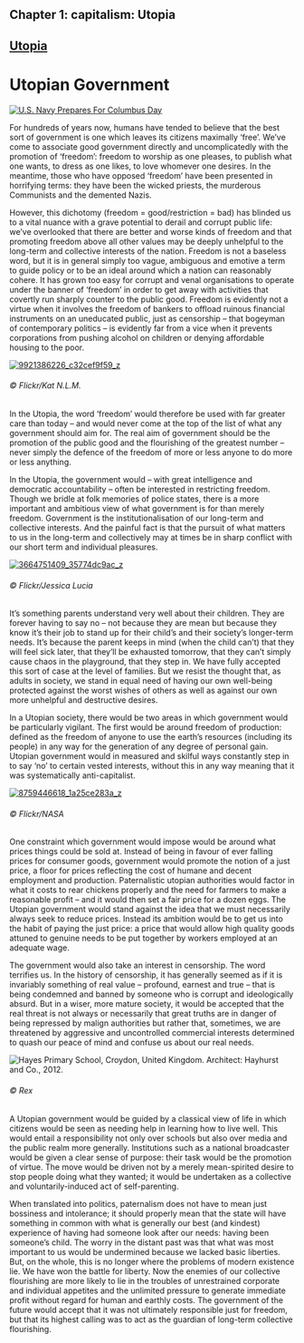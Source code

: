 Chapter  1: capitalism: Utopia
-----------------------------

[Utopia](../category/capitalism/utopia/index.html)
--------------------------------------------------

Utopian Government
==================

[![U.S. Navy Prepares For Columbus Day](http://i1.wp.com/www.thebookoflife.org/wp-content/uploads/2014/10/statueliberty-1.jpg?resize=635%2C514)](http://i1.wp.com/www.thebookoflife.org/wp-content/uploads/2014/10/statueliberty-1.jpg)

<span class="s1">For hundreds of years now, humans have tended to believe that the best sort of government is one which leaves its citizens maximally ‘free’. We’ve come to associate good government directly and uncomplicatedly with the promotion of ‘freedom’: freedom to worship as one pleases, to publish what one wants, to dress as one likes, to love whomever one desires. In the meantime, those who have opposed ‘freedom’ have been presented in horrifying terms: they have been the wicked priests, the murderous Communists and the demented Nazis.</span>

<span class="s1">However, this dichotomy (freedom = good/restriction = bad) has blinded us to a vital nuance with a grave potential to derail and corrupt public life: we’ve overlooked that there are better and worse kinds of freedom and that promoting freedom above all other values may be deeply unhelpful to the long-term and collective interests of the nation. Freedom is not a baseless word, but it is in general simply too vague, ambiguous and emotive a term to guide policy or to be an ideal around which a nation can reasonably cohere. It has grown too easy for corrupt and venal organisations to operate under the banner of ‘freedom’ in order to get away with activities that covertly run sharply counter to the public good. Freedom is evidently not a virtue when it involves the freedom of bankers to offload ruinous financial instruments on an uneducated public, just as censorship – that bogeyman of contemporary politics – is evidently far from a vice when it prevents corporations from pushing alcohol on children or denying affordable housing to the poor.</span>

[![9921386226\_c32cef9f59\_z](http://i1.wp.com/www.thebookoflife.org/wp-content/uploads/2014/10/9921386226_c32cef9f59_z.jpg?resize=635%2C424)](http://i1.wp.com/www.thebookoflife.org/wp-content/uploads/2014/10/9921386226_c32cef9f59_z.jpg)

###### © Flickr/Kat N.L.M.

<span class="s1">In the Utopia, the word ‘freedom’ would therefore be used with far greater care than today – and would never come at the top of the list of what any government should aim for. The real aim of government should be the promotion of the public good and the flourishing of the greatest number – never simply the defence of the freedom of more or less anyone to do more or less anything.</span>

<span class="s1">In the Utopia, the government would – with great intelligence and democratic accountability – often be interested in restricting freedom. Though we bridle at folk memories of police states, there is a more important and ambitious view of what government is for than merely freedom. Government is the institutionalisation of our long-term and collective interests. And the painful fact is that the pursuit of what matters to us in the long-term and collectively may at times be in sharp conflict with our short term and individual pleasures.</span>

[![3664751409\_35774dc9ac\_z](http://i2.wp.com/www.thebookoflife.org/wp-content/uploads/2014/10/3664751409_35774dc9ac_z.jpg?resize=635%2C423)](http://i2.wp.com/www.thebookoflife.org/wp-content/uploads/2014/10/3664751409_35774dc9ac_z.jpg)

###### © Flickr/Jessica Lucia

<span class="s1">It’s something parents understand very well about their children. They are forever having to say no – not because they are mean but because they know it’s their job to stand up for their child’s and their society’s longer-term needs. It’s because the parent keeps in mind (when the child can’t) that they will feel sick later, that they’ll be exhausted tomorrow, that they can’t simply cause chaos in the playground, that they step in. We have fully accepted this sort of case at the level of families. But we resist the thought that, as adults in society, we stand in equal need of having our own well-being protected against the worst wishes of others as well as against our own more unhelpful and destructive desires.</span>

<span class="s1">In a Utopian society, there would be two areas in which government would be particularly vigilant. The first would be around freedom of production: defined as the freedom of anyone to use the earth’s resources (including its people) in any way for the generation of any degree of personal gain. Utopian government would in measured and skilful ways constantly step in to say ‘no’ to certain vested interests, without this in any way meaning that it was systematically anti-capitalist.</span>

[![8759446618\_1a25ce283a\_z](http://i2.wp.com/www.thebookoflife.org/wp-content/uploads/2014/10/8759446618_1a25ce283a_z.jpg?resize=635%2C560)](http://i0.wp.com/www.thebookoflife.org/wp-content/uploads/2014/10/8759446618_1a25ce283a_z.jpg)

###### © Flickr/NASA

<span class="s1">One constraint which government would impose would be around what prices things could be sold at. Instead of being in favour of ever falling prices for consumer goods, government would promote the notion of a just price, a floor for prices reflecting the cost of humane and decent employment and production. Paternalistic utopian authorities would factor in what it costs to rear chickens properly and the need for farmers to make a reasonable profit – and it would then set a fair price for a dozen eggs. The Utopian government would stand against the idea that we must necessarily always seek to reduce prices. Instead its ambition would be to get us into the habit of paying the just price: a price that would allow high quality goods attuned to genuine needs to be put together by workers employed at an adequate wage.</span>

<span class="s1">The government would also take an interest in censorship. The word terrifies us. In the history of censorship, it has generally seemed as if it is invariably something of real value – profound, earnest and true – that is being condemned and banned by someone who is corrupt and ideologically absurd. But in a wiser, more mature society, it would be accepted that the real threat is not always or necessarily that great truths are in danger of being repressed by malign authorities but rather that, sometimes, we are threatened by aggressive and uncontrolled commercial interests determined to quash our peace of mind and confuse us about our real needs.</span>

![Hayes Primary School, Croydon, United Kingdom. Architect: Hayhurst and Co., 2012.](http://i0.wp.com/www.thebookoflife.org/wp-content/uploads/2014/09/rexfeatures_2614890a.jpg)

###### © Rex

<span class="s1">A Utopian government would be guided by a classical view of life in which citizens would be seen as needing help in learning how to live well. This would entail a responsibility not only over schools but also over media and the public realm more generally. Institutions such as a national broadcaster would be given a clear sense of purpose: their task would be the promotion of virtue. The move would be driven not by a merely mean-spirited desire to stop people doing what they wanted; it would be undertaken as a collective and voluntarily-induced act of self-parenting.</span>

<span class="s1">When translated into politics, paternalism does not have to mean just bossiness and intolerance; it should properly mean that the state will have something in common with what is generally our best (and kindest) experience of having had someone look after our needs: having been someone’s child. The worry in the distant past was that what was most important to us would be undermined because we lacked basic liberties. But, on the whole, this is no longer where the problems of modern existence lie. We have won the battle for liberty. Now the enemies of our collective flourishing are more likely to lie in the troubles of unrestrained corporate and individual appetites and the unlimited pressure to generate immediate profit without regard for human and earthly costs. The government of the future would accept that it was not ultimately responsible just for freedom, but that its highest calling was to act as the guardian of long-term collective flourishing.</span>

